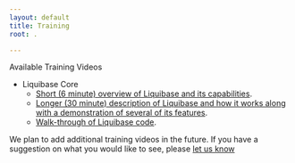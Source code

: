 ```yaml
---
layout: default
title: Training
root: .

---
```



Available Training Videos

  * Liquibase Core
    * [Short (6 minute) overview of Liquibase and its capabilities](http://www.liquibase.org/swf/overview_short/liquibase%20overview.html).
    * [Longer (30 minute) description of Liquibase and how it works along with a demonstration of several of its features](http://www.liquibase.org/swf/overview_long/LiquiBase%20TechTalk.html).
    * [Walk-through of Liquibase code](http://www.liquibase.org/swf/liquibase_code_walkthrough/liquibase_code_walkthrough.html).

We plan to add additional training videos in the future. If you have a suggestion on what you would like to see, please [let us know](community.html)
